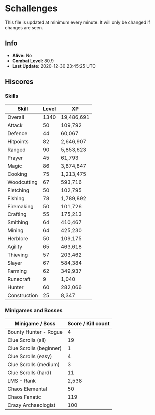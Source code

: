 # Schallenges

This file is updated at minimum every minute. It will only be changed if changes are seen.

## Info

 - **Alive:** No
 - **Combat Level:** 80.9
 - **Last Update:** 2020-12-30 23:45:25 UTC

## Hiscores

### Skills

| Skill | Level | XP |
|--|--|--|
| Overall | 1340 | 19,486,691 |
| Attack | 50 | 109,792 |
| Defence | 44 | 60,067 |
| Hitpoints | 82 | 2,646,907 |
| Ranged | 90 | 5,853,623 |
| Prayer | 45 | 61,793 |
| Magic | 86 | 3,874,847 |
| Cooking | 75 | 1,213,475 |
| Woodcutting | 67 | 593,716 |
| Fletching | 50 | 102,795 |
| Fishing | 78 | 1,789,892 |
| Firemaking | 50 | 101,726 |
| Crafting | 55 | 175,213 |
| Smithing | 64 | 410,467 |
| Mining | 64 | 425,230 |
| Herblore | 50 | 109,175 |
| Agility | 65 | 463,618 |
| Thieving | 57 | 203,462 |
| Slayer | 67 | 584,384 |
| Farming | 62 | 349,937 |
| Runecraft | 9 | 1,040 |
| Hunter | 60 | 282,066 |
| Construction | 25 | 8,347 |

### Minigames and Bosses

| Minigame / Boss | Score / Kill count |
|--|--|
| Bounty Hunter - Rogue | 4 |
| Clue Scrolls (all) | 19 |
| Clue Scrolls (beginner) | 1 |
| Clue Scrolls (easy) | 4 |
| Clue Scrolls (medium) | 3 |
| Clue Scrolls (hard) | 11 |
| LMS - Rank | 2,538 |
| Chaos Elemental | 50 |
| Chaos Fanatic | 119 |
| Crazy Archaeologist | 100 |
